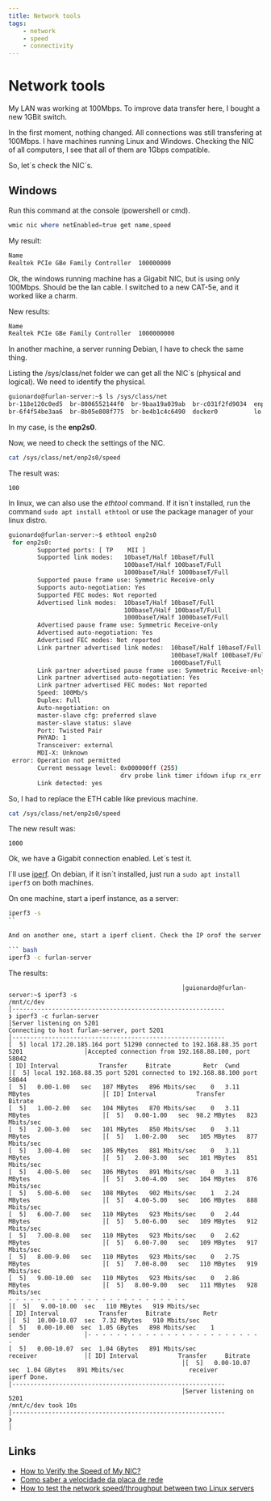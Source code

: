 ```yaml
---
title: Network tools
tags:
    - network
    - speed
    - connectivity
---
```

# Network tools

My LAN was working at 100Mbps. To improve data transfer here, I bought a new 1GBit switch.

In the first moment, nothing changed. All connections was still transfering at 100Mbps. I have machines running Linux and Windows. Checking the NIC of all computers, I see that all of them are 1Gbps compatible.

So, let´s check the NIC´s.

## Windows

Run this command at the console (powershell or cmd).

```powershell
wmic nic where netEnabled=true get name,speed
```

My result:

``` bash
Name
Realtek PCIe GBe Family Controller  100000000
```

Ok, the windows running machine has a Gigabit NIC, but is using only 100Mbps. Should be the lan cable. I switched to a new CAT-5e, and it worked like a charm.

New results:

``` bash
Name
Realtek PCIe GBe Family Controller  1000000000
```

In another machine, a server running Debian, I have to check the same thing.

Listing the /sys/class/net folder we can get all the NIC´s (physical and logical). We need to identify the physical.

```bash
guionardo@furlan-server:~$ ls /sys/class/net
br-118e120c0ed5  br-8006552144f0  br-9baa19a039ab  br-c031f2fd9034  enp2s0  veth0e1f9f5  veth3edbe57  veth763a5d9  vethff997b4
br-6f4f54be3aa6  br-8b05e808f775  br-be4b1c4c6490  docker0          lo      veth0fe6d08  veth5ba2e03  veth7c4fb5c
```

In my case, is the **enp2s0**.

Now, we need to check the settings of the NIC.

```bash
cat /sys/class/net/enp2s0/speed
```

The result was:

```
100
```

In linux, we can also use the *ethtool* command. If it isn´t installed, run the command `sudo apt install ethtool` or use the package manager of your linux distro.

```bash
guionardo@furlan-server:~$ ethtool enp2s0
 for enp2s0:
        Supported ports: [ TP    MII ]
        Supported link modes:   10baseT/Half 10baseT/Full
                                100baseT/Half 100baseT/Full
                                1000baseT/Half 1000baseT/Full
        Supported pause frame use: Symmetric Receive-only
        Supports auto-negotiation: Yes
        Supported FEC modes: Not reported
        Advertised link modes:  10baseT/Half 10baseT/Full
                                100baseT/Half 100baseT/Full
                                1000baseT/Half 1000baseT/Full
        Advertised pause frame use: Symmetric Receive-only
        Advertised auto-negotiation: Yes
        Advertised FEC modes: Not reported
        Link partner advertised link modes:  10baseT/Half 10baseT/Full
                                             100baseT/Half 100baseT/Full
                                             1000baseT/Full
        Link partner advertised pause frame use: Symmetric Receive-only
        Link partner advertised auto-negotiation: Yes
        Link partner advertised FEC modes: Not reported
        Speed: 100Mb/s
        Duplex: Full
        Auto-negotiation: on
        master-slave cfg: preferred slave
        master-slave status: slave
        Port: Twisted Pair
        PHYAD: 1
        Transceiver: external
        MDI-X: Unknown
 error: Operation not permitted
        Current message level: 0x000000ff (255)
                               drv probe link timer ifdown ifup rx_err tx_err
        Link detected: yes
```

So, I had to replace the ETH cable like previous machine.

```bash
cat /sys/class/net/enp2s0/speed
```

The new result was:

```
1000
```

Ok, we have a Gigabit connection enabled. Let´s test it.

I´ll use [iperf](https://iperf.fr/). On debian, if it isn´t installed, just run a `sudo apt install iperf3` on both machines.

On one machine, start a iperf instance, as a server:

``` bash
iperf3 -s
`` 

And on another one, start a iperf client. Check the IP orof the server machine.

``` bash
iperf3 -c furlan-server
```

The results:

```
                                                │guionardo@furlan-server:~$ iperf3 -s
/mnt/c/dev                                                                                 │-----------------------------------------------------------
❯ iperf3 -c furlan-server                                                                  │Server listening on 5201
Connecting to host furlan-server, port 5201                                                │-----------------------------------------------------------
[  5] local 172.20.185.164 port 51290 connected to 192.168.88.35 port 5201                 │Accepted connection from 192.168.88.100, port 58042
[ ID] Interval           Transfer     Bitrate         Retr  Cwnd                           │[  5] local 192.168.88.35 port 5201 connected to 192.168.88.100 port 58044
[  5]   0.00-1.00   sec   107 MBytes   896 Mbits/sec    0   3.11 MBytes                    │[ ID] Interval           Transfer     Bitrate
[  5]   1.00-2.00   sec   104 MBytes   870 Mbits/sec    0   3.11 MBytes                    │[  5]   0.00-1.00   sec  98.2 MBytes   823 Mbits/sec
[  5]   2.00-3.00   sec   101 MBytes   850 Mbits/sec    0   3.11 MBytes                    │[  5]   1.00-2.00   sec   105 MBytes   877 Mbits/sec
[  5]   3.00-4.00   sec   105 MBytes   881 Mbits/sec    0   3.11 MBytes                    │[  5]   2.00-3.00   sec   101 MBytes   851 Mbits/sec
[  5]   4.00-5.00   sec   106 MBytes   891 Mbits/sec    0   3.11 MBytes                    │[  5]   3.00-4.00   sec   104 MBytes   876 Mbits/sec
[  5]   5.00-6.00   sec   108 MBytes   902 Mbits/sec    1   2.24 MBytes                    │[  5]   4.00-5.00   sec   106 MBytes   888 Mbits/sec
[  5]   6.00-7.00   sec   110 MBytes   923 Mbits/sec    0   2.44 MBytes                    │[  5]   5.00-6.00   sec   109 MBytes   912 Mbits/sec
[  5]   7.00-8.00   sec   110 MBytes   923 Mbits/sec    0   2.62 MBytes                    │[  5]   6.00-7.00   sec   109 MBytes   917 Mbits/sec
[  5]   8.00-9.00   sec   110 MBytes   923 Mbits/sec    0   2.75 MBytes                    │[  5]   7.00-8.00   sec   110 MBytes   919 Mbits/sec
[  5]   9.00-10.00  sec   110 MBytes   923 Mbits/sec    0   2.86 MBytes                    │[  5]   8.00-9.00   sec   111 MBytes   928 Mbits/sec
- - - - - - - - - - - - - - - - - - - - - - - - -                                          │[  5]   9.00-10.00  sec   110 MBytes   919 Mbits/sec
[ ID] Interval           Transfer     Bitrate         Retr                                 │[  5]  10.00-10.07  sec  7.32 MBytes   910 Mbits/sec
[  5]   0.00-10.00  sec  1.05 GBytes   898 Mbits/sec    1             sender               │- - - - - - - - - - - - - - - - - - - - - - - - -
[  5]   0.00-10.07  sec  1.04 GBytes   891 Mbits/sec                  receiver             │[ ID] Interval           Transfer     Bitrate
                                                │[  5]   0.00-10.07  sec  1.04 GBytes   891 Mbits/sec                  receiver
iperf Done.                                                                                │-----------------------------------------------------------
                                                │Server listening on 5201
/mnt/c/dev took 10s                                                                                       │-----------------------------------------------------------
❯                                                                                                         │
```

## Links

* [How to Verify the Speed of My NIC?](https://www.baeldung.com/linux/nic-speed)
* [Como saber a velocidade da placa de rede](https://dtnetwork.com.br/como-saber-a-velocidade-da-placa-de-rede/)
* [How to test the network speed/throughput between two Linux servers](https://www.cyberciti.biz/faq/how-to-test-the-network-speedthroughput-between-two-linux-servers/)
